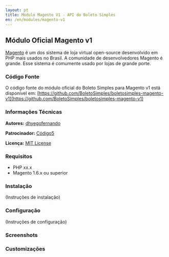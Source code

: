```yaml
---
layout: pt
title: Módulo Magento V1 - API do Boleto Simples
en: /en/modules/magento-v1
---
```


## Módulo Oficial Magento v1

[Magento](https://magento.com/) é um dos sistema de loja virtual open-source desenvolvido em PHP mais usados no Brasil. A comunidade de desenvolvedores Magento é grande. Esse sistema é comumente usado por lojas de grande porte.

### Código Fonte

O código fonte do módulo oficial do Boleto Simples para Magento v1 está disponível em: [https://github.com/BoletoSimples/boletosimples-magento-v1](https://github.com/BoletoSimples/boletosimples-magento-v1)

### Informações Técnicas

**Autores:** [dhyegofernando](https://github.com/dhyegofernando)

**Patrocinador:** [Código5](https://www.codigo5.com.br/)

**Licença:** [MIT License](https://mit-license.org/)

### Requisitos

* PHP xx.x
* Magento 1.6.x ou superior

### Instalação

(Instruções de instalação)

### Configuração

(Instruções de configuração)

### Screenshots

### Customizações